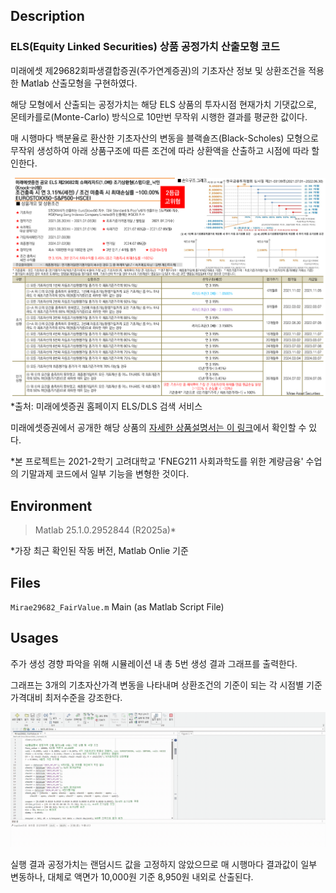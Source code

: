 ## Description
### ELS(Equity Linked Securities) 상품 공정가치 산출모형 코드

미래에셋 제29682회파생결합증권(주가연계증권)의 기초자산 정보 및 상환조건을 적용한 Matlab 산출모형을 구현하였다.

해당 모형에서 산출되는 공정가치는 해당 ELS 상품의 투자시점 현재가치 기댓값으로, 몬테카를로(Monte-Carlo) 방식으로 10만번 무작위 시행한 결과를 평균한 값이다.

매 시행마다 백분율로 환산한 기초자산의 변동을 블랙숄즈(Black-Scholes) 모형으로 무작위 생성하여 아래 상품구조에 따른 조건에 따라 상환액을 산출하고 시점에 따라 할인한다. 

![상품구조 이미지](security_structure.png)
*출처: 미래에셋증권 홈페이지 ELS/DLS 검색 서비스

미래에셋증권에서 공개한 해당 상품의 [자세한 상품설명서는 이 링크](https://securities.miraeasset.com/public/editor/elsdls/1624950655029.pdf)에서 확인할 수 있다.

*본 프로젝트는 2021-2학기 고려대학교 'FNEG211 사회과학도를 위한 계량금융' 수업의 기말과제 코드에서 일부 기능을 변형한 것이다.

## Environment 

> Matlab 25.1.0.2952844 (R2025a)*

*가장 최근 확인된 작동 버전, Matlab Onlie 기준

## Files

`Mirae29682_FairValue.m` Main (as Matlab Script File)

## Usages

주가 생성 경향 파악을 위해 시뮬레이션 내 총 5번 생성 결과 그래프를 출력한다. 

그래프는 3개의 기초자산가격 변동을 나타내며 상환조건의 기준이 되는 각 시점별 기준가격대비 최저수준을 강조한다.

![실행 예시](output_example.gif)

실행 결과 공정가치는 랜덤시드 값을 고정하지 않았으므로 매 시행마다 결과값이 일부 변동하나, 대체로 액면가 10,000원 기준 8,950원 내외로 산출된다.
